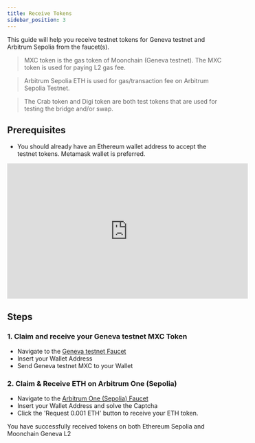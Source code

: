 ```yaml
---
title: Receive Tokens
sidebar_position: 3
---
```


This guide will help you receive testnet tokens for Geneva testnet and Arbitrum Sepolia from the faucet(s).

> MXC token is the gas token of Moonchain (Geneva testnet). The MXC token is used for paying L2 gas fee.

> Arbitrum Sepolia ETH is used for gas/transaction fee on Arbitrum Sepolia Testnet.

> The Crab token and Digi token are both test tokens that are used for testing the bridge and/or swap.


## Prerequisites

- You should already have an Ethereum wallet address to accept the testnet tokens. Metamask wallet is preferred.

<iframe width="560" height="315" src="https://www.youtube.com/embed/071DqMsLmTA" title="YouTube video player" frameborder="0" allow="accelerometer; autoplay; clipboard-write; encrypted-media; gyroscope; picture-in-picture; web-share" allowfullscreen></iframe>

## Steps

### 1. Claim and receive your Geneva testnet MXC Token
- Navigate to the [Geneva testnet Faucet](https://geneva-faucet.moonchain.com/)
- Insert your Wallet Address
- Send Geneva testnet MXC to your Wallet

### 2. Claim & Receive ETH on Arbitrum One (Sepolia)
- Navigate to the [Arbitrum One (Sepolia) Faucet](https://faucet.triangleplatform.com/arbitrum/sepolia)
- Insert your Wallet Address and solve the Captcha
- Click the 'Request 0.001 ETH' button to receive your ETH token.

You have successfully received tokens on both Ethereum Sepolia and Moonchain Geneva L2